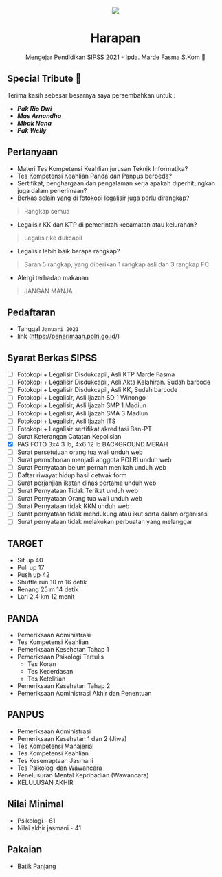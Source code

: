 <div align="center">
<img src="https://akpol.polri.go.id/images/foto.jpg" align="center">

# Harapan
Mengejar Pendidikan SIPSS 2021 - Ipda. Marde Fasma S.Kom :cop:
</div>

## Special Tribute :bouquet:
Terima kasih sebesar besarnya saya persembahkan untuk :
- ***Pak Rio Dwi***
- ***Mas Arnandha***
- ***Mbak Nana***
- ***Pak Welly***

## Pertanyaan
- Materi Tes Kompetensi Keahlian jurusan Teknik Informatika?
- Tes Kompetensi Keahlian Panda dan Panpus berbeda?
- Sertifikat, penghargaan dan pengalaman kerja apakah diperhitungkan juga dalam penerimaan?
- Berkas selain yang di fotokopi legalisir juga perlu dirangkap?
> Rangkap semua
- Legalisir KK dan KTP di pemerintah kecamatan atau kelurahan?
> Legalisir ke dukcapil
- Legalisir lebih baik berapa rangkap?
> Saran 5 rangkap, yang diberikan 1 rangkap asli dan 3 rangkap FC
- Alergi terhadap makanan
> JANGAN MANJA

## Pedaftaran
- Tanggal
`Januari 2021`
- link
(https://penerimaan.polri.go.id/)

## Syarat Berkas SIPSS
- [ ] Fotokopi + Legalisir Disdukcapil, Asli KTP Marde Fasma
- [ ] Fotokopi + Legalisir Disdukcapil, Asli Akta Kelahiran. Sudah barcode
- [ ] Fotokopi + Legalisir Disdukcapil, Asli KK, Sudah barcode
- [ ] Fotokopi + Legalisir, Asli Ijazah SD 1 Winongo
- [ ] Fotokopi + Legalisir, Asli Ijazah SMP 1 Madiun
- [ ] Fotokopi + Legalisir, Asli Ijazah SMA 3 Madiun
- [ ] Fotokopi + Legalisir, Asli Ijazah ITS
- [ ] Fotokopi + Legalisir sertifikat akreditasi Ban-PT
- [ ] Surat Keterangan Catatan Kepolisian
- [x] PAS FOTO 3x4 3 lb, 4x6 12 lb BACKGROUND MERAH
- [ ] Surat persetujuan orang tua wali unduh web
- [ ] Surat permohonan menjadi anggota POLRI unduh web
- [ ] Surat Pernyataan belum pernah menikah unduh web
- [ ] Daftar riwayat hidup hasil cetwak form
- [ ] Surat perjanjian ikatan dinas pertama unduh web
- [ ] Surat Pernyataan Tidak Terikat unduh web
- [ ] Surat Pernyataan Orang tua wali unduh web
- [ ] Surat Pernyataan tidak KKN unduh web
- [ ] Surat pernyataan tidak mendukung atau ikut serta dalam organisasi
- [ ] Surat pernyataan tidak melakukan perbuatan yang melanggar

## TARGET
- Sit up 40
- Pull up 17
- Push up 42
- Shuttle run 10 m 16 detik
- Renang 25 m 14 detik
- Lari 2,4 km 12 menit


## PANDA
- Pemeriksaan Administrasi
- Tes Kompetensi Keahlian
- Pemeriksaan Kesehatan Tahap 1
- Pemeriksaan Psikologi Tertulis
  - Tes Koran
  - Tes Kecerdasan
  - Tes Ketelitian
- Pemeriksaan Kesehatan Tahap 2
- Pemeriksaan Administrasi Akhir dan Penentuan

## PANPUS
- Pemeriksaan Administrasi
- Pemeriksaan Kesehatan 1 dan 2 (Jiwa)
- Tes Kompetensi Manajerial
- Tes Kompetensi Keahlian
- Tes Kesemaptaan Jasmani
- Tes Psikologi dan Wawancara
- Penelusuran Mental Kepribadian (Wawancara)
- KELULUSAN AKHIR

## Nilai Minimal
- Psikologi - 61
- Nilai akhir jasmani - 41

## Pakaian
- Batik Panjang